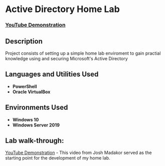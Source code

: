 <h1>Active Directory Home Lab</h1>

 ### [YouTube Demonstration](https://youtu.be/7eJexJVCqJo)

<h2>Description</h2>
Project consists of setting up a simple home lab enviroment to gain practial knowledge using and securing
Microsoft's Active Directory
<br />


<h2>Languages and Utilities Used</h2>

- <b>PowerShell</b>
- <b>Oracle VirtualBox</b>

<h2>Environments Used </h2>

- <b>Windows 10</b>
- <b>Windows Server 2019</b>

<h2>Lab walk-through:</h2>

[YouTube Demonstration](https://youtu.be/7eJexJVCqJo) - This video from Josh Madakor served as the starting point for the development of my home lab.

<!--
 ```diff
- text in red
+ text in green
! text in orange
# text in gray
@@ text in purple (and bold)@@
```
